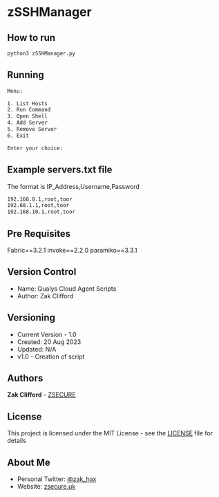 # zSSHManager

## How to run

``` bash
python3 zSSHManager.py
```
## Running

```bash
Menu:

1. List Hosts
2. Run Command
3. Open Shell
4. Add Server
5. Remove Server
6. Exit

Enter your choice: 
```
## Example servers.txt file
The format is IP_Address,Username,Password
``` bash
192.168.0.1,root,toor
192.68.1.1,root,toor
192.168.10.1,root,toor
```


## Pre Requisites
Fabric==3.2.1
invoke==2.2.0
paramiko==3.3.1

## Version Control
- Name: Qualys Cloud Agent Scripts
- Author: Zak Clifford 

## Versioning

- Current Version - 1.0
- Created: 20 Aug 2023
- Updated: N/A 
- v1.0 - Creation of script

## Authors

**Zak Clifford** - [ZSECURE](https://github.com/ZSECURE)

## License

This project is licensed under the MIT License - see the [LICENSE](LICENSE) file for details

## About Me

- Personal Twitter: [@zak_hax](https://twitter.com/zak_hax)
- Website: [zsecure.uk](https://zsecure.uk/)
